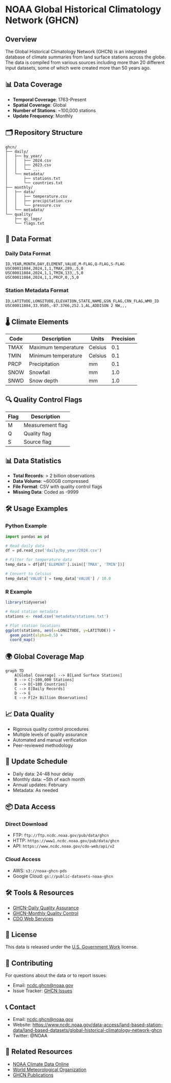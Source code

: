 # NOAA Global Historical Climatology Network (GHCN)

## Overview

The Global Historical Climatology Network (GHCN) is an integrated database of climate summaries from land surface stations across the globe. The data is compiled from various sources including more than 20 different input datasets, some of which were created more than 50 years ago.

## 📊 Data Coverage

- **Temporal Coverage**: 1763-Present
- **Spatial Coverage**: Global
- **Number of Stations**: ~100,000 stations
- **Update Frequency**: Monthly

## 🗂️ Repository Structure

```
ghcn/
├── daily/
│   ├── by_year/
│   │   ├── 2024.csv
│   │   ├── 2023.csv
│   │   └── ...
│   └── metadata/
│       ├── stations.txt
│       └── countries.txt
├── monthly/
│   ├── data/
│   │   ├── temperature.csv
│   │   ├── precipitation.csv
│   │   └── pressure.csv
│   └── metadata/
└── quality/
    ├── qc_logs/
    └── flags.txt
```

## 📝 Data Format

### Daily Data Format
```csv
ID,YEAR,MONTH,DAY,ELEMENT,VALUE,M-FLAG,Q-FLAG,S-FLAG
USC00011084,2024,1,1,TMAX,289,,5,0
USC00011084,2024,1,1,TMIN,133,,5,0
USC00011084,2024,1,1,PRCP,0,,5,0
```

### Station Metadata Format
```csv
ID,LATITUDE,LONGITUDE,ELEVATION,STATE,NAME,GSN_FLAG,CRN_FLAG,WMO_ID
USC00011084,33.9505,-87.3766,252.1,AL,ADDISON 2 NW,,,
```

## 🌡️ Climate Elements

| Code | Description | Units | Precision |
|------|-------------|-------|-----------|
| TMAX | Maximum temperature | Celsius | 0.1 |
| TMIN | Minimum temperature | Celsius | 0.1 |
| PRCP | Precipitation | mm | 0.1 |
| SNOW | Snowfall | mm | 1.0 |
| SNWD | Snow depth | mm | 1.0 |

## 🔍 Quality Control Flags

| Flag | Description |
|------|-------------|
| M | Measurement flag |
| Q | Quality flag |
| S | Source flag |

## 📊 Data Statistics

- **Total Records**: > 2 billion observations
- **Data Volume**: ~600GB compressed
- **File Format**: CSV with quality control flags
- **Missing Data**: Coded as -9999

## 🛠️ Usage Examples

### Python Example
```python
import pandas as pd

# Read daily data
df = pd.read_csv('daily/by_year/2024.csv')

# Filter for temperature data
temp_data = df[df['ELEMENT'].isin(['TMAX', 'TMIN'])]

# Convert to Celsius
temp_data['VALUE'] = temp_data['VALUE'] / 10.0
```

### R Example
```r
library(tidyverse)

# Read station metadata
stations <- read.csv('metadata/stations.txt')

# Plot station locations
ggplot(stations, aes(x=LONGITUDE, y=LATITUDE)) +
  geom_point(alpha=0.5) +
  coord_map()
```

## 🌍 Global Coverage Map

```mermaid
graph TD
    A[Global Coverage] --> B[Land Surface Stations]
    B --> C[~100,000 Stations]
    B --> D[~180 Countries]
    C --> E[Daily Records]
    D --> E
    E --> F[2+ Billion Observations]
```

## 📈 Data Quality

- Rigorous quality control procedures
- Multiple levels of quality assurance
- Automated and manual verification
- Peer-reviewed methodology

## 🔄 Update Schedule

- Daily data: 24-48 hour delay
- Monthly data: ~5th of each month
- Annual updates: February
- Metadata: As needed

## 📦 Data Access

### Direct Download
- FTP: `ftp://ftp.ncdc.noaa.gov/pub/data/ghcn`
- HTTP: `https://www1.ncdc.noaa.gov/pub/data/ghcn`
- API: `https://www.ncdc.noaa.gov/cdo-web/api/v2`

### Cloud Access
- AWS: `s3://noaa-ghcn-pds`
- Google Cloud: `gs://public-datasets-noaa-ghcn`

## 🛠️ Tools & Resources

- [GHCN-Daily Quality Assurance](https://www.ncdc.noaa.gov/ghcn-daily-description)
- [GHCN-Monthly Quality Control](https://www.ncdc.noaa.gov/ghcnm/v4-qc-system)
- [CDO Web Services](https://www.ncdc.noaa.gov/cdo-web/)

## 📄 License

This data is released under the [U.S. Government Work](https://www.usa.gov/government-works) license.

## 🤝 Contributing

For questions about the data or to report issues:
- Email: ncdc.ghcn@noaa.gov
- Issue Tracker: [GHCN Issues](https://www.ncdc.noaa.gov/ghcn-daily-description)

## 📞 Contact

- Email: ncdc.ghcn@noaa.gov
- Website: https://www.ncdc.noaa.gov/data-access/land-based-station-data/land-based-datasets/global-historical-climatology-network-ghcn
- Twitter: @NOAA

## 🔗 Related Resources

- [NOAA Climate Data Online](https://www.ncdc.noaa.gov/cdo-web/)
- [World Meteorological Organization](https://public.wmo.int/)
- [GHCN Publications](https://www.ncdc.noaa.gov/ghcn-daily-references) 